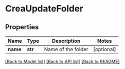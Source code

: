 # CreaUpdateFolder

## Properties
Name | Type | Description | Notes
------------ | ------------- | ------------- | -------------
**name** | **str** | Name of the folder | [optional] 

[[Back to Model list]](../README.md#documentation-for-models) [[Back to API list]](../README.md#documentation-for-api-endpoints) [[Back to README]](../README.md)


